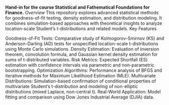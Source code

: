 **Hand-in for the course Statistical and Fathematical Foundations for Finance.**
_Overview_
This repository explores advanced statistical methods for goodness-of-fit testing, density estimation, and distribution modeling. It combines simulation-based approaches with theoretical insights to analyze location-scale Student’s t-distributions and related models.
Key Features

Goodness-of-Fit Tests: Comparative study of Kolmogorov-Smirnov (KS) and Anderson-Darling (AD) tests for unspecified location-scale t-distributions using Monte Carlo simulations.
Density Estimation: Evaluation of inversion theorem, convolution formula, and Gaussian kernel density estimation for sums of t-distributed variables.
Risk Metrics: Expected Shortfall (ES) estimation with confidence intervals via parametric and non-parametric bootstrapping.
Optimization Algorithms: Performance analysis of BFGS and iterative methods for Maximum Likelihood Estimation (MLE).
Multivariate Distributions: Simulation-based confirmation of conditional properties of multivariate Student’s t-distribution and modeling of non-elliptic distributions (mixed Laplace, non-central t).
Real-World Application: Model fitting and comparison using Dow Jones Industrial Average (DJIA) data.
